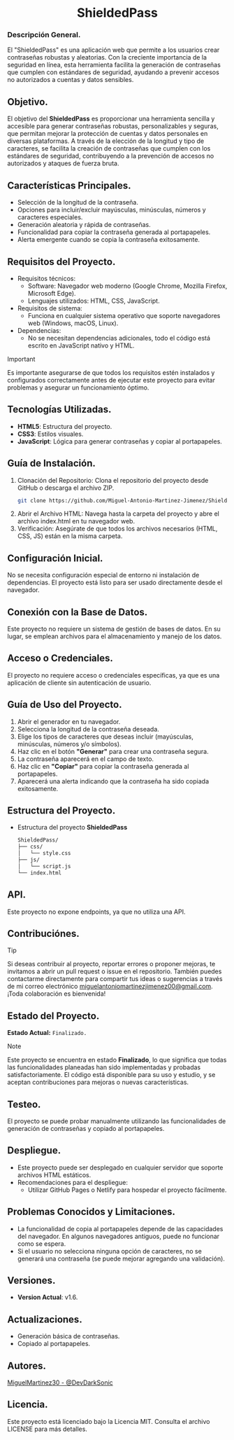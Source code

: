<div align="center">

# ShieldedPass
</div>

### Descripción General.
El "ShieldedPass" es una aplicación web que permite a los usuarios crear contraseñas robustas y aleatorias. Con la creciente importancia de la seguridad en línea, esta herramienta facilita la generación de contraseñas que cumplen con estándares de seguridad, ayudando a prevenir accesos no autorizados a cuentas y datos sensibles.

## Objetivo.
El objetivo del **ShieldedPass** es proporcionar una herramienta sencilla y accesible para generar contraseñas robustas, personalizables y seguras, que permitan mejorar la protección de cuentas y datos personales en diversas plataformas. A través de la elección de la longitud y tipo de caracteres, se facilita la creación de contraseñas que cumplen con los estándares de seguridad, contribuyendo a la prevención de accesos no autorizados y ataques de fuerza bruta.

## Características Principales.
- Selección de la longitud de la contraseña.
- Opciones para incluir/excluir mayúsculas, minúsculas, números y caracteres especiales.
- Generación aleatoria y rápida de contraseñas.
- Funcionalidad para copiar la contraseña generada al portapapeles.
- Alerta emergente cuando se copia la contraseña exitosamente.

## Requisitos del Proyecto.
- Requisitos técnicos:
   - Software: Navegador web moderno (Google Chrome, Mozilla Firefox, Microsoft Edge).
   - Lenguajes utilizados: HTML, CSS, JavaScript.
- Requisitos de sistema:
   - Funciona en cualquier sistema operativo que soporte navegadores web (Windows, macOS, Linux).
- Dependencias:
   - No se necesitan dependencias adicionales, todo el código está escrito en JavaScript nativo y HTML.
> [!Important]
> Es importante asegurarse de que todos los requisitos estén instalados y configurados correctamente antes de ejecutar este proyecto para evitar problemas y asegurar un funcionamiento óptimo.

## Tecnologías Utilizadas.
- **HTML5**: Estructura del proyecto.
- **CSS3**: Estilos visuales.
- **JavaScript**: Lógica para generar contraseñas y copiar al portapapeles.

## Guía de Instalación.
1. Clonación del Repositorio: Clona el repositorio del proyecto desde GitHub o descarga el archivo ZIP.
   ```bash
   git clone https://github.com/Miguel-Antonio-Martinez-Jimenez/ShieldedPass.git
3. Abrir el Archivo HTML: Navega hasta la carpeta del proyecto y abre el archivo index.html en tu navegador web.
4. Verificación: Asegúrate de que todos los archivos necesarios (HTML, CSS, JS) están en la misma carpeta.

## Configuración Inicial.
No se necesita configuración especial de entorno ni instalación de dependencias. El proyecto está listo para ser usado directamente desde el navegador.

## Conexión con la Base de Datos.
Este proyecto no requiere un sistema de gestión de bases de datos. En su lugar, se emplean archivos para el almacenamiento y manejo de los datos.

## Acceso o Credenciales.
El proyecto no requiere acceso o credenciales específicas, ya que es una aplicación de cliente sin autenticación de usuario.

## Guía de Uso del Proyecto.
1. Abrir el generador en tu navegador.
2. Selecciona la longitud de la contraseña deseada.
3. Elige los tipos de caracteres que deseas incluir (mayúsculas, minúsculas, números y/o símbolos).
4. Haz clic en el botón **"Generar"** para crear una contraseña segura.
5. La contraseña aparecerá en el campo de texto.
6. Haz clic en **"Copiar"** para copiar la contraseña generada al portapapeles.
7. Aparecerá una alerta indicando que la contraseña ha sido copiada exitosamente.

## Estructura del Proyecto.
- Estructura del proyecto **ShieldedPass**
  ```bash
  ShieldedPass/
  ├── css/
  │   └── style.css
  ├── js/
  │   └── script.js
  └── index.html

## API.
Este proyecto no expone endpoints, ya que no utiliza una API.

## Contribuciónes.
> [!Tip]
> Si deseas contribuir al proyecto, reportar errores o proponer mejoras, te invitamos a abrir un pull request o issue en el repositorio. También puedes contactarme directamente para compartir tus ideas o sugerencias a través de mi correo electrónico miguelantoniomartinezjimenez00@gmail.com. ¡Toda colaboración es bienvenida!

## Estado del Proyecto.
**Estado Actual:** `Finalizado.`
> [!Note]
> Este proyecto se encuentra en estado **Finalizado**, lo que significa que todas las funcionalidades planeadas han sido implementadas y probadas satisfactoriamente. El código está disponible para su uso y estudio, y se aceptan contribuciones para mejoras o nuevas características.

## Testeo.
El proyecto se puede probar manualmente utilizando las funcionalidades de generación de contraseñas y copiado al portapapeles.

## Despliegue.
- Este proyecto puede ser desplegado en cualquier servidor que soporte archivos HTML estáticos.
- Recomendaciones para el despliegue:
   - Utilizar GitHub Pages o Netlify para hospedar el proyecto fácilmente.
 
## Problemas Conocidos y Limitaciones.
- La funcionalidad de copia al portapapeles depende de las capacidades del navegador. En algunos navegadores antiguos, puede no funcionar como se espera.
- Si el usuario no selecciona ninguna opción de caracteres, no se generará una contraseña (se puede mejorar agregando una validación).

## Versiones.
- **Version Actual**: v1.6.

## Actualizaciones.
- Generación básica de contraseñas.
- Copiado al portapapeles.

## Autores.
[MiguelMartinez30 - @DevDarkSonic](https://github.com/Miguel-Antonio-Martinez-Jimenez)

## Licencia.
Este proyecto está licenciado bajo la Licencia MIT. Consulta el archivo LICENSE para más detalles.
